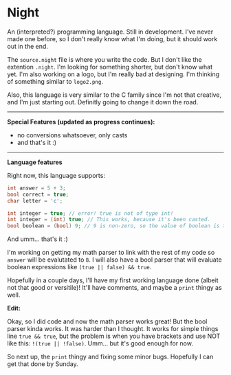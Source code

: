 # Night

An (interpreted?) programming language. Still in development. I've never made one before, so I don't really know what I'm doing, but it should work out in the end.


The `source.night` file is where you write the code. But I don't like the extention `.night`. I'm looking for something shorter, but don't know what yet. I'm also working on a logo, but I'm really bad at designing. I'm thinking of something similar to `logo2.png`.

Also, this language is very similar to the C family since I'm not that creative, and I'm just starting out. Definitly going to change it down the road.

---

**Special Features (updated as progress continues):**

- no conversions whatsoever, only casts
- and that's it :)

---

**Language features**

Right now, this language supports:

```cpp
int answer = 5 + 3;
bool correct = true;
char letter = 'c';

int integer = true; // error! true is not of type int!
int integer = (int) true; // This works, because it's been casted.
bool boolean = (bool) 9; // 9 is non-zero, so the value of boolean is true.
```

And umm... that's it :)

I'm working on getting my math parser to link with the rest of my code so `answer` will be evalutated to `8`. I will also have a bool parser that will evaluate boolean expressions like `(true || false) && true`.

Hopefully in a couple days, I'll have my first working language done (albeit not that good or versitile)! It'll have comments, and maybe a `print` thingy as well.

**Edit:**

Okay, so I did code and now the math parser works great! But the bool parser kinda works. It was harder than I thought. It works for simple things line `true && true`, but the problem is when you have brackets and use NOT like this: `!(true || !false)`. Umm... but it's good enough for now.

So next up, the `print` thingy and fixing some minor bugs. Hopefully I can get that done by Sunday.
